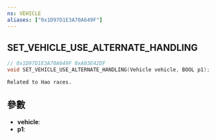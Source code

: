 ```yaml
---
ns: VEHICLE
aliases: ["0x1D97D1E3A70A649F"]
---
```

## SET_VEHICLE_USE_ALTERNATE_HANDLING

```c
// 0x1D97D1E3A70A649F 0xA03E42DF
void SET_VEHICLE_USE_ALTERNATE_HANDLING(Vehicle vehicle, BOOL p1);
```

```
Related to Hao races.
```

## 參數
* **vehicle**: 
* **p1**: 

